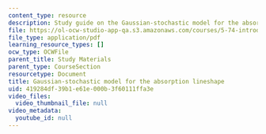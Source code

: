 ```yaml
---
content_type: resource
description: Study guide on the Gaussian-stochastic model for the absorption lineshape.
file: https://ol-ocw-studio-app-qa.s3.amazonaws.com/courses/5-74-introductory-quantum-mechanics-ii-spring-2009/419284df39b1e61e000b3f60111ffa3e_MIT5_74s09_study05.pdf
file_type: application/pdf
learning_resource_types: []
ocw_type: OCWFile
parent_title: Study Materials
parent_type: CourseSection
resourcetype: Document
title: Gaussian-stochastic model for the absorption lineshape
uid: 419284df-39b1-e61e-000b-3f60111ffa3e
video_files:
  video_thumbnail_file: null
video_metadata:
  youtube_id: null
---
```

